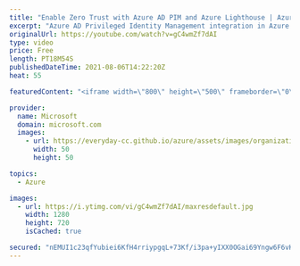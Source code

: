 ```yaml
---
title: "Enable Zero Trust with Azure AD PIM and Azure Lighthouse | Azure Friday"
excerpt: "Azure AD Privileged Identity Management integration in Azure Lighthouse is now in public preview.  Meagan Olsen and Saif Kayani show Scott Hanselman how partners can now use just-in-time access permissions, combined with MFA, to securely deliver secure managed services.  0:00 – Introduction 0:43 – Overview"
originalUrl: https://youtube.com/watch?v=gC4wmZf7dAI
type: video
price: Free
length: PT18M54S
publishedDateTime: 2021-08-06T14:22:20Z
heat: 55

featuredContent: "<iframe width=\"800\" height=\"500\" frameborder=\"0\" src=\"https://www.youtube.com/embed/gC4wmZf7dAI\" allow=\"accelerometer; autoplay; encrypted-media; gyroscope; picture-in-picture\" allowfullscreen></iframe>"

provider:
  name: Microsoft
  domain: microsoft.com
  images:
    - url: https://everyday-cc.github.io/azure/assets/images/organizations/microsoft.com-50x50.jpg
      width: 50
      height: 50

topics:
  - Azure

images:
  - url: https://i.ytimg.com/vi/gC4wmZf7dAI/maxresdefault.jpg
    width: 1280
    height: 720
    isCached: true

secured: "nEMUI1c23qfYubiei6KfH4rriypgqL+73Kf/i3pa+yIXX0OGai69Yngw6F6vKnE5YHlaflBSEls00z9BG9aO/yOPR5jRqFYAUrFDvt6Mca2cVdY/FB+v4wZbgbWB6aA+86Iktgzv8WIvUW+tK0ZYma0ZV14qO/PLSRbR/7ZF6BoR3GBObvVFXTr0dw6/WEDTK/qlCayTwErOGHO+uNc5A/d7xY/L2l/3iAF1/QK/f7Xuani20+JGLN0HZAm+V38H5SRdXfwpwQmlM+FcgWg0rd/4QG7X/YdKKHCe4NL3RIH+vPEbOgDuvMP+luvkQ4F6ckCZ0gAqrJVWIj4px+cbJvjE9xY17XYSfppJb0gy8mKSBztYiuMMUXKQe4fICJgaGH6b8iPkmgB5EFgV7rFUZVaYfGMySV+ZJT1FXqfSUXY=;bRuzpc38oXCIWiQ3V0cEHw=="
---
```


